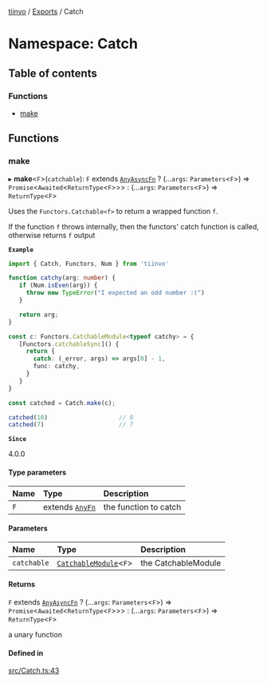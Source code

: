[tiinvo](../README.md) / [Exports](../modules.md) / Catch

# Namespace: Catch

## Table of contents

### Functions

- [make](Catch.md#make)

## Functions

### make

▸ **make**<`F`\>(`catchable`): `F` extends [`AnyAsyncFn`](Fn.md#anyasyncfn) ? (...`args`: `Parameters`<`F`\>) => `Promise`<`Awaited`<`ReturnType`<`F`\>\>\> : (...`args`: `Parameters`<`F`\>) => `ReturnType`<`F`\>

Uses the `Functors.Catchable<f>` to return a wrapped function `f`.

If the function `f` throws internally, then the functors' catch function is called, otherwise returns `f` output

**`Example`**

```ts
import { Catch, Functors, Num } from 'tiinvo'

function catchy(arg: number) {
   if (Num.isEven(arg)) {
     throw new TypeError("I expected an odd number :(")
   }

   return arg;
}

const c: Functors.CatchableModule<typeof catchy> = {
   [Functors.catchableSync]() {
     return {
       catch: (_error, args) => args[0] - 1,
       func: catchy,
     }
   }
}

const catched = Catch.make(c);

catched(10)                    // 9
catched(7)                     // 7
```

**`Since`**

4.0.0

#### Type parameters

| Name | Type | Description |
| :------ | :------ | :------ |
| `F` | extends [`AnyFn`](Fn.md#anyfn) | the function to catch |

#### Parameters

| Name | Type | Description |
| :------ | :------ | :------ |
| `catchable` | [`CatchableModule`](Functors.md#catchablemodule)<`F`\> | the CatchableModule<F> |

#### Returns

`F` extends [`AnyAsyncFn`](Fn.md#anyasyncfn) ? (...`args`: `Parameters`<`F`\>) => `Promise`<`Awaited`<`ReturnType`<`F`\>\>\> : (...`args`: `Parameters`<`F`\>) => `ReturnType`<`F`\>

a unary function

#### Defined in

[src/Catch.ts:43](https://github.com/OctoD/tiinvo/blob/817a7a4/src/Catch.ts#L43)
